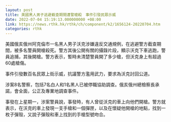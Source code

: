 ```yaml
---
layout: post
title: 美國黑人男子逃避截查期間遭警槍殺　事件引發民眾示威
date: 2022-07-04 15:19:13.000000000 +08:00
link: https://news.rthk.hk/rthk/ch/component/k2/1656124-20220704.htm
categories: rthk
---
```


美國俄亥俄州阿克倫市一名黑人男子沃克涉嫌違反交通規例，在逃避警方截查期間，被多名警員開槍殺死。警方其後公開有關的攝錄片段，顯示沃克下車逃跑，警員追捕，其後開槍。警方表示，暫時未清楚警員開了多少槍，但沃克身上有超過60處槍傷。

事件引發數百名民眾上街示威，抗議警方濫用武力，要求為沃克討回公道。

涉案8名警察，包括7名白人和1名黑人已被停職協助調查。俄亥俄州總檢察長承諾，會全面，公正及專業地調查事件。

事發在上星期一，涉案警員說，事發時，有人曾從沃克的車上向他們開槍。警方就表示，在沃克的車上發現一支手槍和一個彈匣，以及在懷疑他開槍的地點，找到一枚子彈殼，又說子彈殼和車上找到的手槍型號吻合。
